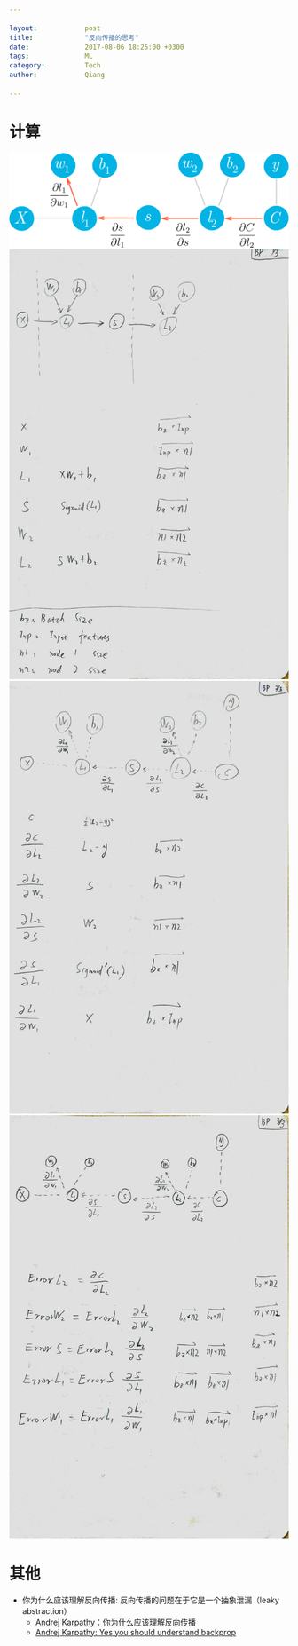 ```yaml
---

layout:            post  
title:             "反向传播的思考"  
date:              2017-08-06 18:25:00 +0300  
tags:              ML  
category:          Tech  
author:            Qiang  

---
```


# 计算
![](img/bp.jpg)
![](img/bp1.jpg)
![](img/bp2.jpg)
![](img/bp3.jpg)

# 其他
- 你为什么应该理解反向传播: 反向传播的问题在于它是一个抽象泄漏（leaky abstraction）
    - [Andrej Karpathy：你为什么应该理解反向传播](https://www.jiqizhixin.com/articles/080127de-ceab-4e78-9402-26e93896c1c9)
    - [Andrej Karpathy: Yes you should understand backprop](https://medium.com/@karpathy/yes-you-should-understand-backprop-e2f06eab496b)
